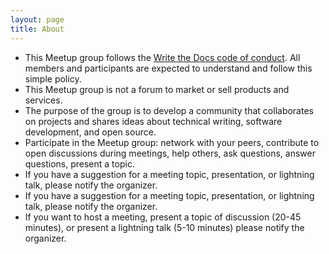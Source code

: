 ```yaml
---
layout: page
title: About
---
```

* This Meetup group follows the [Write the Docs code of conduct](http://www.writethedocs.org/code-of-conduct/). All members and participants are expected to understand and follow this simple policy.
* This Meetup group is not a forum to market or sell products and services.
* The purpose of the group is to develop a community that collaborates on projects and shares ideas about technical writing, software development, and open source.
* Participate in the Meetup group: network with your peers, contribute to open discussions during meetings, help others, ask questions, answer questions, present a topic.
* If you have a suggestion for a meeting topic, presentation, or lightning talk, please notify the organizer.
* If you have a suggestion for a meeting topic, presentation, or lightning talk, please notify the organizer.
* If you want to host a meeting, present a topic of discussion (20-45 minutes), or present a lightning talk (5-10 minutes) please notify the organizer.
